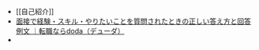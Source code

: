 ---
---
- [[自己紹介]]
- [面接で経験・スキル・やりたいことを質問されたときの正しい答え方と回答例文 ｜転職ならdoda（デューダ）](https://doda.jp/guide/mensetsu/interview/005.html)
- 